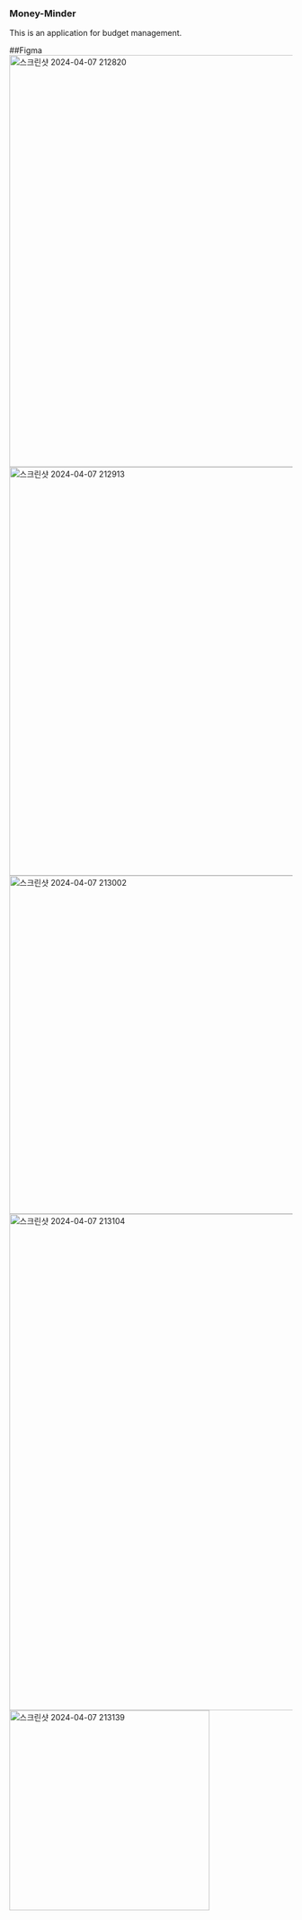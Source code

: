 ### Money-Minder
 This is an application for budget management.

 ##Figma
 <img width="733" alt="스크린샷 2024-04-07 212820" src="https://github.com/heewon5602/Money-Minder/assets/112792949/88db0e12-a72e-4ff0-a950-c45bf2da9631">
<img width="727" alt="스크린샷 2024-04-07 212913" src="https://github.com/heewon5602/Money-Minder/assets/112792949/ae043a03-b7d9-4144-9f7b-af7ee3820068">
<img width="602" alt="스크린샷 2024-04-07 213002" src="https://github.com/heewon5602/Money-Minder/assets/112792949/768fe49d-82e3-4d38-886c-fbf4cbb1570c">
<img width="883" alt="스크린샷 2024-04-07 213104" src="https://github.com/heewon5602/Money-Minder/assets/112792949/5f2893ba-f4f7-4e87-8175-8966fc860ae0">
<img width="356" alt="스크린샷 2024-04-07 213139" src="https://github.com/heewon5602/Money-Minder/assets/112792949/5b6739af-2d33-42be-989c-8372538dd469">
